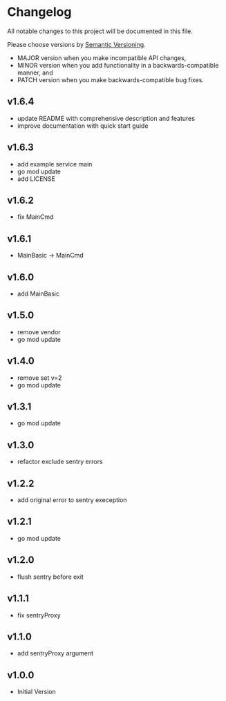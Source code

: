 # Changelog

All notable changes to this project will be documented in this file.

Please choose versions by [Semantic Versioning](http://semver.org/).

* MAJOR version when you make incompatible API changes,
* MINOR version when you add functionality in a backwards-compatible manner, and
* PATCH version when you make backwards-compatible bug fixes.

## v1.6.4

- update README with comprehensive description and features
- improve documentation with quick start guide

## v1.6.3

- add example service main
- go mod update
- add LICENSE

## v1.6.2

- fix MainCmd

## v1.6.1

- MainBasic -> MainCmd

## v1.6.0

- add MainBasic

## v1.5.0

- remove vendor
- go mod update

## v1.4.0

- remove set v=2
- go mod update

## v1.3.1

- go mod update

## v1.3.0

- refactor exclude sentry errors

## v1.2.2

- add original error to sentry exeception

## v1.2.1

- go mod update

## v1.2.0

- flush sentry before exit

## v1.1.1

- fix sentryProxy

## v1.1.0

- add sentryProxy argument

## v1.0.0

- Initial Version
